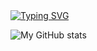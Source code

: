 
<a href="https://github.com/drkostas">
    <img src="https://readme-typing-svg.demolab.com?font=Georgia&size=18&duration=2000&pause=100&multiline=true&width=500&height=80&lines=Ashurov+Safarmurod;Founder of Wakeel and .Net Developer" alt="Typing SVG" />
</a>
<br/>
   


![My GitHub stats](https://github-readme-stats.vercel.app/api?username=Safarmurod7&theme=algolia&show_icons=true&count_private=true)
 



